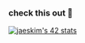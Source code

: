 ### check this out 🤡
[![jaeskim's 42 stats](https://badge42.herokuapp.com/api/stats/ssabbaji?darkmode=true)](https://github.com/JaeSeoKim/badge42)
